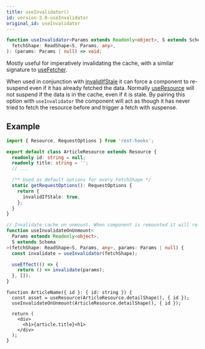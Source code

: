 ```yaml
---
title: useInvalidator()
id: version-2.0-useInvalidator
original_id: useInvalidator
---
```


```typescript
function useInvalidator<Params extends Readonly<object>, S extends Schema>(
  fetchShape: ReadShape<S, Params, any>,
): (params: Params | null) => void;
```

Mostly useful for imperatively invalidating the cache, with a similar signature to
[useFetcher](./useFetcher.md).

When used in conjunction with [invalidIfStale](./FetchShape.md#invalidifstale-boolean)
it can force a component to re-suspend even if it has already fetched the data. Normally
[useResource](./useResource.md) will not suspend if the data is in the cache, even if it
is stale. By pairing this option with `useInvalidator` the component will act as though it
has never tried to fetch the resource before and trigger a fetch with suspense.

## Example

```typescript
import { Resource, RequestOptions } from 'rest-hooks';

export default class ArticleResource extends Resource {
  readonly id: string = null;
  readonly title: string = '';
  // ...

  /** Used as default options for every FetchShape */
  static getRequestOptions(): RequestOptions {
    return {
      invalidIfStale: true,
    };
  }
}
```

```typescript
// Invalidate cache on unmount. When component is remounted it will re-fetch
function useInvalidateOnUnmount<
  Params extends Readonly<object>,
  S extends Schema
>(fetchShape: ReadShape<S, Params, any>, params: Params | null) {
  const invalidate = useInvalidator(fetchShape);

  useEffect(() => {
    return () => invalidate(params);
  }, []);
}
```

```tsx
function ArticleName({ id }: { id: string }) {
  const asset = useResource(ArticleResource.detailShape(), { id });
  useInvalidateOnUnmount(ArticleResource.detailShape(), { id });

  return (
    <div>
      <h1>{article.title}<h1>
    </div>
  );
}
```
